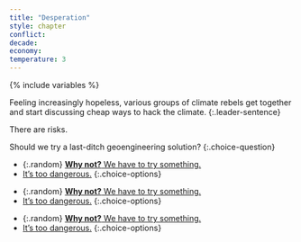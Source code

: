 ```yaml
---
title: "Desperation"
style: chapter
conflict: 
decade: 
economy: 
temperature: 3
---
```


{% include variables %}

Feeling increasingly hopeless, various groups of climate rebels get together and start discussing cheap ways to hack the climate.
{:.leader-sentence}

There are risks.

Should we try a last-ditch geoengineering solution?
{:.choice-question}

<div data-js-var="js-rand-geoengineering1-low" markdown="1" class="hidden">

- {:.random} [**Why not?** We have to try something.](chapter_geo-engineering-fail.html)
- [It’s too dangerous.](chapter_ignored.html)
{:.choice-options}

</div>

<div data-js-var="js-rand-geoengineering1-med" markdown="1" class="hidden">

- {:.random} [**Why not?** We have to try something.](chapter_rogue-climate-hackers.html)
- [It’s too dangerous.](chapter_ignored.html)
{:.choice-options}

</div>

<div data-js-var="js-rand-geoengineering1-high" markdown="1" class="hidden">

- {:.random} [**Why not?** We have to try something.](chapter_small-scale-wars.html)
- [It’s too dangerous.](chapter_ignored.html)
{:.choice-options}

</div>
